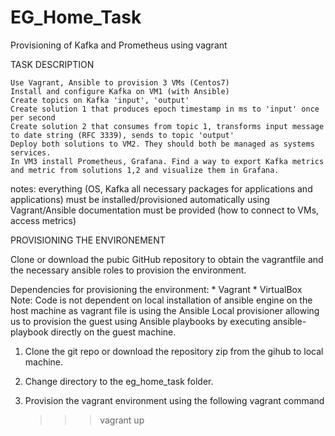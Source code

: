 # EG_Home_Task
 Provisioning of Kafka and Prometheus using vagrant

TASK DESCRIPTION

	Use Vagrant, Ansible to provision 3 VMs (Centos7)
	Install and configure Kafka on VM1 (with Ansible)
	Create topics on Kafka 'input', 'output'
	Create solution 1 that produces epoch timestamp in ms to 'input' once per second
	Create solution 2 that consumes from topic 1, transforms input message to date string (RFC 3339), sends to topic 'output'
	Deploy both solutions to VM2. They should both be managed as systems services.
	In VM3 install Prometheus, Grafana. Find a way to export Kafka metrics and metric from solutions 1,2 and visualize them in Grafana.
 
notes:
	everything (OS, Kafka all necessary packages for applications and applications) must be installed/provisioned automatically using Vagrant/Ansible
	documentation must be provided (how to connect to VMs, access metrics)


PROVISIONING THE ENVIRONEMENT

Clone or download the pubic GitHub repository to obtain the vagrantfile and the necessary ansible roles to provision the environment.

Dependencies for provisioning the environment:
	* Vagrant 
	* VirtualBox
Note: Code is not dependent on local installation of ansible engine on the host machine as vagrant file is using the Ansible Local provisioner allowing us to provision the guest using Ansible playbooks by executing ansible-playbook directly on the guest machine.


1.	Clone the git repo or download the repository zip from the gihub to local machine.

2.	Change directory to the eg_home_task folder.

3.	Provision the vagrant environment using the following vagrant command
	>>> vagrant up
